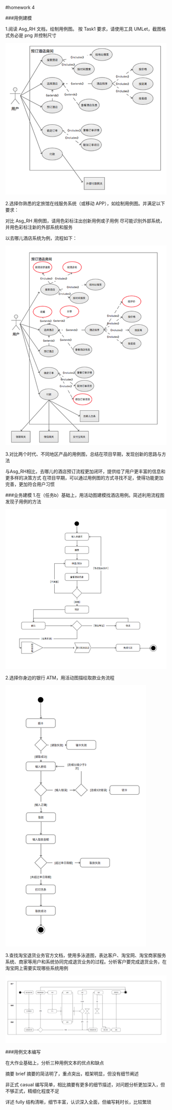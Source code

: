 #homework 4

###用例建模

1.阅读 Asg_RH 文档，绘制用例图。 按 Task1 要求，请使用工具 UMLet，截图格式务必是 png 并控制尺寸

![image](https://github.com/chenyime/chenyime.github.io/raw/master/image/4-1.png)

2.选择你熟悉的定旅馆在线服务系统（或移动 APP），如绘制用例图。并满足以下要求：

对比 Asg_RH 用例图，请用色彩标注出创新用例或子用例
尽可能识别外部系统，并用色彩标注新的外部系统和服务 

以去哪儿酒店系统为例，流程如下：

![image](https://github.com/chenyime/chenyime.github.io/raw/master/image/4-2.png)

3.对比两个时代、不同地区产品的用例图，总结在项目早期，发现创新的思路与方法

与Asg_RH相比，去哪儿的酒店预订流程更加闭环，提供给了用户更丰富的信息和更多样的决策方式
在项目早期，可以通过用例图的方式寻找不足，使得功能更加完善，更加符合用户习惯

###业务建模
1.在（任务b）基础上，用活动图建模找酒店用例。简述利用流程图发现子用例的方法

![image](https://github.com/chenyime/chenyime.github.io/raw/master/image/4-3.png)

2.选择你身边的银行 ATM，用活动图描绘取款业务流程

![image](https://github.com/chenyime/chenyime.github.io/raw/master/image/4-4.png)

3.查找淘宝退货业务官方文档，使用多泳道图，表达客户、淘宝网、淘宝商家服务系统、商家等用户和系统协同完成退货业务的过程。分析客户要完成退货业务，在淘宝网上需要实现哪些系统用例

![image](https://github.com/chenyime/chenyime.github.io/raw/master/image/4-5.png)

###用例文本编写

在大作业基础上，分析三种用例文本的优点和缺点

摘要 brief 
摘要的简洁明了，重点突出，框架明显，但没有细节阐述

非正式 casual 
编写简单，相比摘要有更多的细节描述，对问题分析更加深入，但不够正式，精细化程度不足

详述 fully 
结构清晰，细节丰富，认识深入全面，但编写耗时长，比较繁琐